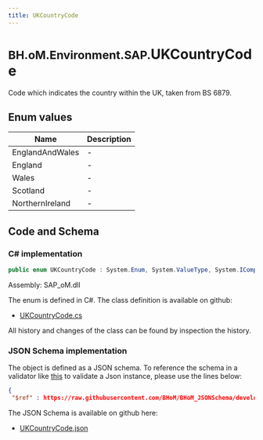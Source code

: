 ```yaml
---
title: UKCountryCode
---
```


# <small>BH.oM.Environment.SAP.</small>**UKCountryCode**

Code which indicates the country within the UK, taken from BS 6879.

## Enum values

| Name            | Description                                                    |
|-----------------|----------------------------------------------------------------|
| EnglandAndWales |  -  |
| England |  -  |
| Wales |  -  |
| Scotland |  -  |
| NorthernIreland |  -  |


## Code and Schema

### C# implementation

``` C# title="C#"
public enum UKCountryCode : System.Enum, System.ValueType, System.IComparable, System.ISpanFormattable, System.IFormattable, System.IConvertible
```

Assembly: SAP_oM.dll

The enum is defined in C#. The class definition is available on github:

- [UKCountryCode.cs](https://github.com/BHoM/SAP_Toolkit/blob/develop/SAP_oM/Enums\UkCountryCode.cs)

All history and changes of the class can be found by inspection the history.
### JSON Schema implementation

The object is defined as a JSON schema. To reference the schema in a validator like [this](https://www.jsonschemavalidator.net/) to validate a Json instance, please use the lines below:

``` json title="JSON Schema"
{
 "$ref" : https://raw.githubusercontent.com/BHoM/BHoM_JSONSchema/develop/SAP_oM/SAP/UKCountryCode.json}
```

The JSON Schema is available on github here:

- [UKCountryCode.json](https://github.com/BHoM/BHoM_JSONSchema/blob/develop/SAP_oM/SAP/UKCountryCode.json)
